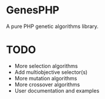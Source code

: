 # GenesPHP
A pure PHP genetic algorithms library.

# TODO

- More selection algorithms
- Add multiobjective selector(s)
- More mutation algorithms
- More crossover algorithms
- User documentation and examples
